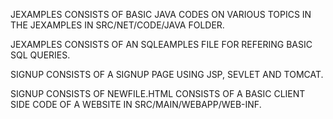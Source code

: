 
JEXAMPLES CONSISTS OF BASIC JAVA CODES ON VARIOUS TOPICS IN THE JEXAMPLES IN SRC/NET/CODE/JAVA FOLDER.

JEXAMPLES CONSISTS OF AN SQLEAMPLES FILE FOR REFERING BASIC SQL QUERIES.

SIGNUP CONSISTS OF A SIGNUP PAGE USING JSP, SEVLET AND TOMCAT.

SIGNUP CONSISTS OF NEWFILE.HTML CONSISTS OF A BASIC CLIENT SIDE CODE OF A WEBSITE IN SRC/MAIN/WEBAPP/WEB-INF.
